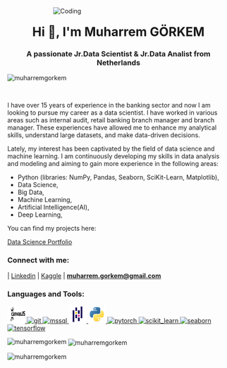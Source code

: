 
<img align="right" alt="Coding" width="400" src="https://devtechnosys.com/insights/wp-content/uploads/2022/03/Machine-Learning-Model.gif">
<h1 align="center">Hi 👋, I'm Muharrem GÖRKEM</h1>
<h3 align="center">A passionate Jr.Data Scientist & Jr.Data Analist from Netherlands</h3>

<p align="left"> <img src="https://komarev.com/ghpvc/?username=muharremgorkem&label=Profile%20views&color=0e75b6&style=flat" alt="muharremgorkem" /> </p>

<p align="left"> <a href="https://twitter.com/" target="blank"><img src="https://img.shields.io/twitter/follow/?logo=twitter&style=for-the-badge" alt="" /></a> </p>

I have over 15 years of experience in the banking sector and now I am looking to pursue my career as a data scientist. I have worked in various areas such as internal audit, retail banking branch manager and branch manager. These experiences have allowed me to enhance my analytical skills, understand large datasets, and make data-driven decisions.

Lately, my interest has been captivated by the field of data science and machine learning. I am continuously developing my skills in data analysis and modeling and aiming to gain more experience in the following areas:

-  Python (libraries: NumPy, Pandas, Seaborn, SciKit-Learn, Matplotlib),
-  Data Science,
-  Big Data,
-  Machine Learning,
-  Artificial Intelligence(AI),
-  Deep Learning,

You can find my projects here:

[Data Science Portfolio](https://github.com/muharremgorkem?tab=repositories)

### Connect with me:
| [Linkedin](https://www.linkedin.com/in/muharrem-gorkem/) | [Kaggle](https://www.kaggle.com/muharremg)  | **muharrem.gorkem@gmail.com**

<h3 align="left">Languages and Tools:</h3>
<p align="left"> <a href="https://canvasjs.com" target="_blank" rel="noreferrer"> <img src="https://raw.githubusercontent.com/Hardik0307/Hardik0307/master/assets/canvasjs-charts.svg" alt="canvasjs" width="40" height="40"/> </a> <a href="https://git-scm.com/" target="_blank" rel="noreferrer"> <img src="https://www.vectorlogo.zone/logos/git-scm/git-scm-icon.svg" alt="git" width="40" height="40"/> </a> <a href="https://www.microsoft.com/en-us/sql-server" target="_blank" rel="noreferrer"> <img src="https://www.svgrepo.com/show/303229/microsoft-sql-server-logo.svg" alt="mssql" width="40" height="40"/> </a> <a href="https://pandas.pydata.org/" target="_blank" rel="noreferrer"> <img src="https://raw.githubusercontent.com/devicons/devicon/2ae2a900d2f041da66e950e4d48052658d850630/icons/pandas/pandas-original.svg" alt="pandas" width="40" height="40"/> </a> <a href="https://www.python.org" target="_blank" rel="noreferrer"> <img src="https://raw.githubusercontent.com/devicons/devicon/master/icons/python/python-original.svg" alt="python" width="40" height="40"/> </a> <a href="https://pytorch.org/" target="_blank" rel="noreferrer"> <img src="https://www.vectorlogo.zone/logos/pytorch/pytorch-icon.svg" alt="pytorch" width="40" height="40"/> </a> <a href="https://scikit-learn.org/" target="_blank" rel="noreferrer"> <img src="https://upload.wikimedia.org/wikipedia/commons/0/05/Scikit_learn_logo_small.svg" alt="scikit_learn" width="40" height="40"/> </a> <a href="https://seaborn.pydata.org/" target="_blank" rel="noreferrer"> <img src="https://seaborn.pydata.org/_images/logo-mark-lightbg.svg" alt="seaborn" width="40" height="40"/> </a> <a href="https://www.tensorflow.org" target="_blank" rel="noreferrer"> <img src="https://www.vectorlogo.zone/logos/tensorflow/tensorflow-icon.svg" alt="tensorflow" width="40" height="40"/> </a> </p>

<p><img align="left" src="https://github-readme-stats.vercel.app/api/top-langs?username=muharremgorkem&show_icons=true&locale=en&layout=compact" alt="muharremgorkem" /></p>

<p>&nbsp;<img align="center" src="https://github-readme-stats.vercel.app/api?username=muharremgorkem&show_icons=true&locale=en" alt="muharremgorkem" /></p>

<p><img align="center" src="https://github-readme-streak-stats.herokuapp.com/?user=muharremgorkem&" alt="muharremgorkem" /></p>
